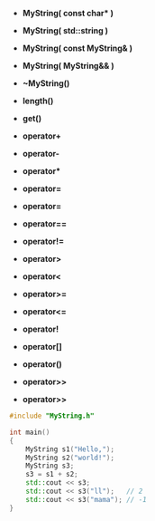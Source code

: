 
- **MyString( const char\* )**
- **MyString( std::string )**
- **MyString( const MyString& )**
- **MyString( MyString&& )**
- **~MyString()**
- **length()**
- **get()**


- **operator+**
- **operator-**
- **operator\***
- **operator=**
- **operator=**
- **operator==**
- **operator!=**
- **operator>**
- **operator<**
- **operator>=** 
- **operator<=**
- **operator!**
- **operator[]**
- **operator()**
- **operator>>**
- **operator>>**

```cpp
#include "MyString.h"

int main()
{
    MyString s1("Hello,");
    MyString s2("world!");
    MyString s3;
    s3 = s1 + s2;
    std::cout << s3;
    std::cout << s3("ll");   // 2
    std::cout << s3("mama"); // -1
}
```